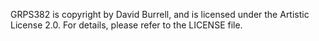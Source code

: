 GRPS382 is copyright by David Burrell, and is licensed under the Artistic License 2.0.
For details, please refer to the LICENSE file.

